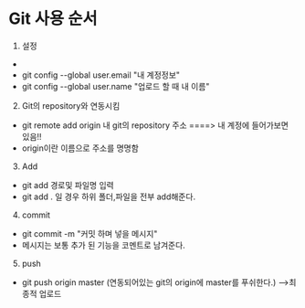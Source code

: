# Git 사용 순서
1. 설정
- 
- git config --global user.email "내 계정정보"
- git config --global user.name "업로드 할 때 내 이름"

2. Git의 repository와 연동시킴 
- git remote add origin 내 git의 repository 주소   ====> 내 계정에 들어가보면 있음!!
- origin이란 이름으로 주소를 명명함

3. Add
- git add 경로및 파일명 입력
- git add .   일 경우 하위 폴더,파일을 전부 add해준다.

4. commit
- git commit -m "커밋 하며 넣을 메시지"
- 메시지는 보통 추가 된 기능을 코멘트로 남겨준다.

5. push
- git push origin master   (연동되어있는 git의 origin에 master를 푸쉬한다.) -->최종적 업로드